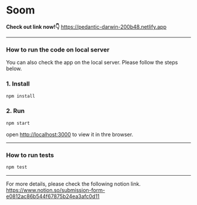   

  

# Soom

**Check out link now!👇** 
https://pedantic-darwin-200b48.netlify.app

----
###  How to run the code on local server

You can also check the app on the local server. 
Please follow the steps below.

### 1. Install

```bash
npm install
```

### 2. Run

```bash
npm start
```
open [http://localhost:3000](http://localhost:3000/) to view it in thre browser.

----

### How to run tests

```bash
npm test
```
-------
For more details, please check the following notion link.
https://www.notion.so/submission-form-e0812ac86b544f67875b24ea3afc0d11